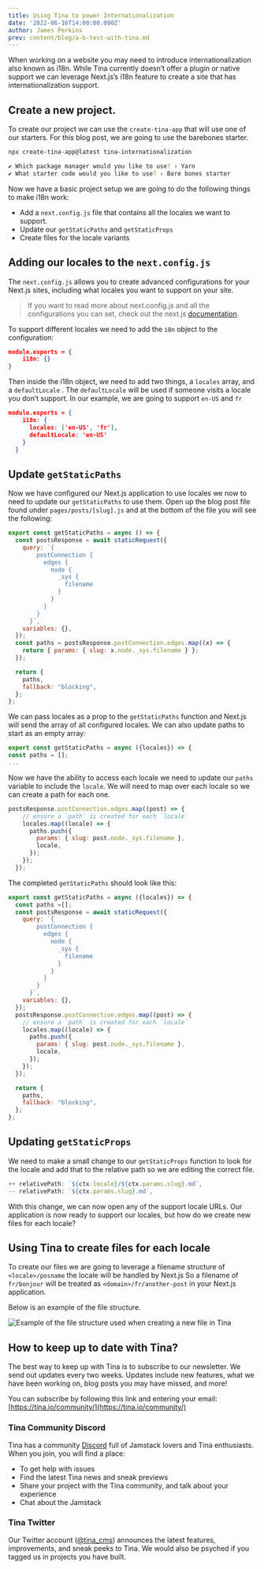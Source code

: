 ```yaml
---
title: Using Tina to power Internationalization
date: '2022-06-16T14:00:00.000Z'
author: James Perkins
prev: content/blog/a-b-test-with-tina.md
---
```


When working on a website you may need to introduce internationalization also known as i18n. While Tina currently doesn’t offer a plugin or native support we can leverage Next.js’s i18n feature to create a site that has internationalization support. 

## Create a new project.

To create our project we can use the `create-tina-app` that will use one of our starters. For this blog post, we are going to use the barebones starter. 

```bash
npx create-tina-app@latest tina-internationalization

✔ Which package manager would you like to use? › Yarn
✔ What starter code would you like to use? › Bare bones starter
```

Now we have a basic project setup we are going to do the following things to make i18n work:

- Add a `next.config.js` file that contains all the locales we want to support.
- Update our `getStaticPaths` and `getStaticProps`
- Create files for the locale variants

## Adding our locales to the `next.config.js`

The `next.config.js` allows you to create advanced configurations for your Next.js sites, including what locales you want to support on your site. 

> If you want to read more about next.config.js and all the configurations you can set, check out the next.js [documentation](https://nextjs.org/docs/api-reference/next.config.js/introduction).  

To support different locales we need to add the `i8n` object to the configuration: 

```json
module.exports = {
    i18n: {}
}
```

Then inside the i18n object, we need to add two things, a `locales` array, and a `defaultLocale` . The `defaultLocale` will be used if someone visits a locale you don’t support. In our example, we are going to support `en-US` and `fr`  

```json
module.exports = {
    i18n: {
      locales: ['en-US', 'fr'],
      defaultLocale: 'en-US'
    }
  }
```

## Update `getStaticPaths`

Now we have configured our Next.js application to use locales we now to need to update our `getStaticPaths` to use them. Open up the blog post file found under `pages/posts/[slug].js` and at the bottom of the file you will see the following:

```jsx
export const getStaticPaths = async () => {
  const postsResponse = await staticRequest({
    query: `{
        postConnection {
          edges {
            node {
              _sys {
                filename
              }
            }
          }
        }
      }`,
    variables: {},
  });
  const paths = postsResponse.postConnection.edges.map((x) => {
    return { params: { slug: x.node._sys.filename } };
  });

  return {
    paths,
    fallback: "blocking",
  };
};
```

 We can pass locales as a prop to the `getStaticPaths` function and Next.js will send the array of all configured locales. We can also update paths to start as an empty array:

```jsx
export const getStaticPaths = async ({locales}) => {
const paths = [];
...
```

Now we have the ability to access each locale we need to update our `paths` variable to include the `locale`. We will need to map over each locale so we can create a path for each one.  

```jsx
postsResponse.postConnection.edges.map((post) => {
    // ensure a `path` is created for each `locale`
    locales.map((locale) => {
      paths.push({
        params: { slug: post.node._sys.filename },
        locale,
      });
    });
  });
```

The completed `getStaticPaths` should look like this:

```jsx
export const getStaticPaths = async ({locales}) => {
  const paths =[];
  const postsResponse = await staticRequest({
    query: `{
        postConnection {
          edges {
            node {
              _sys {
                filename
              }
            }
          }
        }
      }`,
    variables: {},
  });
  postsResponse.postConnection.edges.map((post) => {
    // ensure a `path` is created for each `locale`
    locales.map((locale) => {
      paths.push({
        params: { slug: post.node._sys.filename },
        locale,
      });
    });
  });

  return {
    paths,
    fallback: "blocking",
  };
};
```

## Updating `getStaticProps`

We need to make a small change to our `getStaticProps` function to look for the locale and add that to the relative path so we are editing the correct file. 

```jsx
++ relativePath: `${ctx.locale}/${ctx.params.slug}.md`,
-- relativePath: `${ctx.params.slug}.md`,
```

With this change, we can now open any of the support locale URLs. Our application is now ready to support our locales, but how do we create new files for each locale?

## Using Tina to create files for each locale

To create our files we are going to leverage a filename structure of `<locale>/posname` the locale will be handled by Next.js So a filename of `fr/bonjour` will be treated as `<domain>/fr/another-post` in your Next.js application.

Below is an example of the file structure. 

![Example of the file structure used when creating a new file in Tina](https://res.cloudinary.com/forestry-demo/image/upload/v1655216726/blog-media/tina-i8n/Screen_Shot_2022-06-09_at_10.34.47_AM.png)


## How to keep up to date with Tina?

The best way to keep up with Tina is to subscribe to our newsletter. We send out updates every two weeks. Updates include new features, what we have been working on, blog posts you may have missed, and more!

You can subscribe by following this link and entering your email: [https://tina.io/community/](https://tina.io/community/)

### Tina Community Discord

Tina has a community [Discord](https://discord.com/invite/zumN63Ybpf) full of Jamstack lovers and Tina enthusiasts. When you join, you will find a place:

- To get help with issues
- Find the latest Tina news and sneak previews
- Share your project with the Tina community, and talk about your experience
- Chat about the Jamstack

### Tina Twitter

Our Twitter account ([@tina_cms](https://twitter.com/tina_cms)) announces the latest features, improvements, and sneak peeks to Tina. We would also be psyched if you tagged us in projects you have built.


